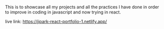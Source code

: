This is to showcase all my projects and all the practices I have done in order to improve in coding in javascript and now trying in react.

live link: https://jipark-react-portfolio-1.netlify.app/
